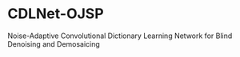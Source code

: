 # CDLNet-OJSP
Noise-Adaptive Convolutional Dictionary Learning Network for Blind Denoising and Demosaicing
